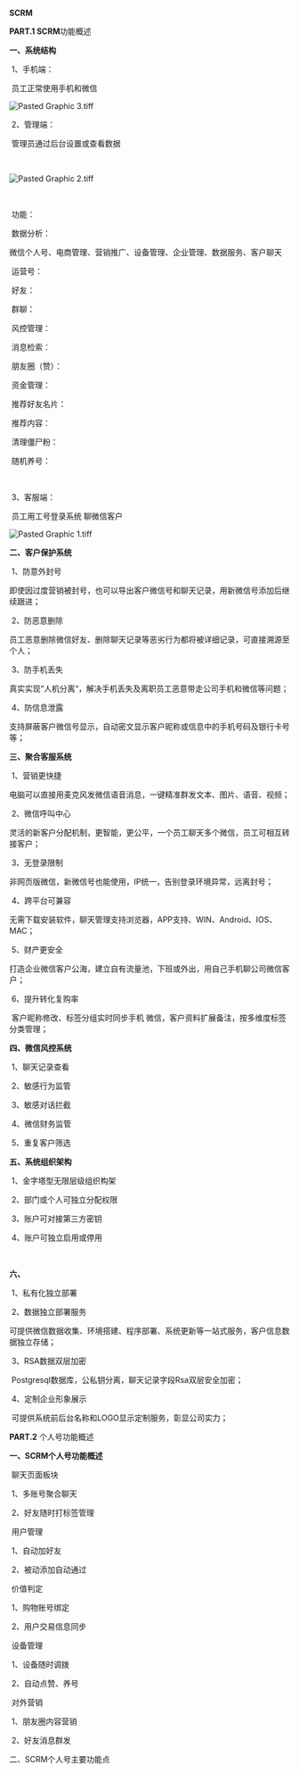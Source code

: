 **SCRM**



**PART.1 SCRM**功能概述

**一、系统结构**

​	1、手机端：

​		员工正常使用手机和微信

![Pasted Graphic 3.tiff](https://github.com/nick-zheng/WX_PC_HOOK/blob/master/_images/2/Pasted%20Graphic%203.tiff)

​	2、管理端：

​		管理员通过后台设置或查看数据

​	

![Pasted Graphic 2.tiff](https://github.com/nick-zheng/WX_PC_HOOK/blob/master/_images/2/Pasted%20Graphic%202.tiff)

​	

​		功能：

​			数据分析：

​				微信个人号、电商管理、营销推广、设备管理、企业管理、数据服务、客户聊天

​			运营号：	

​			好友：

​			群聊：

​			风控管理：

​			消息检索：

​			朋友圈（赞）：

​			资金管理：

​			推荐好友名片：

​			推荐内容：

​			清理僵尸粉：

​			随机养号：

​		

​	3、客服端：

​		员工用工号登录系统 聊微信客户

![Pasted Graphic 1.tiff](https://github.com/nick-zheng/WX_PC_HOOK/blob/master/_images/2/Pasted%20Graphic%201.tiff)



**二、客户保护系统**

​	1、防意外封号

​		即使因过度营销被封号，也可以导出客户微信号和聊天记录，用新微信号添加后继续跟进；

​	2、防恶意删除

​		员工恶意删除微信好友、删除聊天记录等恶劣行为都将被详细记录，可直接溯源至个人；

​	3、防手机丢失

​		真实实现“人机分离“，解决手机丢失及离职员工恶意带走公司手机和微信等问题；

​	4、防信息泄露

​		支持屏蔽客户微信号显示，自动密文显示客户昵称或信息中的手机号码及银行卡号等；



**三、聚合客服系统**

​	1、营销更快捷

​		电脑可以直接用麦克风发微信语音消息，一键精准群发文本、图片、语音、视频；

​	2、微信呼叫中心

​		灵活的新客户分配机制，更智能，更公平，一个员工聊天多个微信，员工可相互转接客户；

​	3、无登录限制

​		非网页版微信，新微信号也能使用，IP统一，告别登录环境异常，远离封号；

​	4、跨平台可兼容

​		无需下载安装软件，聊天管理支持浏览器，APP支持、WIN、Android、IOS、MAC；

​	5、财产更安全

​		打造企业微信客户公海，建立自有流量池，下班或外出，用自己手机聊公司微信客户；

​	6、提升转化复购率

​		客户昵称修改、标签分组实时同步手机 微信，客户资料扩展备注，按多维度标签分类管理；



**四、微信风控系统**

​	1、聊天记录查看

​	2、敏感行为监管

​	3、敏感对话拦截

​	4、微信财务监管

​	5、重复客户筛选



**五、系统组织架构**

​	1、金字塔型无限层级组织构架

​	2、部门或个人可独立分配权限

​	3、账户可对接第三方密钥

​	4、账户可独立启用或停用



​	

**六、**

​	1、私有化独立部署

​	2、数据独立部署服务

​		可提供微信数据收集、环境搭建、程序部署、系统更新等一站式服务，客户信息数据独立存储；

​	3、RSA数据双层加密

​		Postgresql数据库，公私钥分离，聊天记录字段Rsa双层安全加密；

​	4、定制企业形象展示

​		可提供系统前后台名称和LOGO显示定制服务，彰显公司实力；









**PART.2** 个人号功能概述

**一、SCRM个人号功能概述**

​	聊天页面板块

​		1、多账号聚合聊天

​		2、好友随时打标签管理

​	用户管理

​		1、自动加好友

​		2、被动添加自动通过

​	价值判定

​		1、购物账号绑定

​		2、用户交易信息同步

​	设备管理

​		1、设备随时调拨

​		2、自动点赞、养号

​	对外营销

​		1、朋友圈内容营销

​		2、好友消息群发



二、SCRM个人号主要功能点